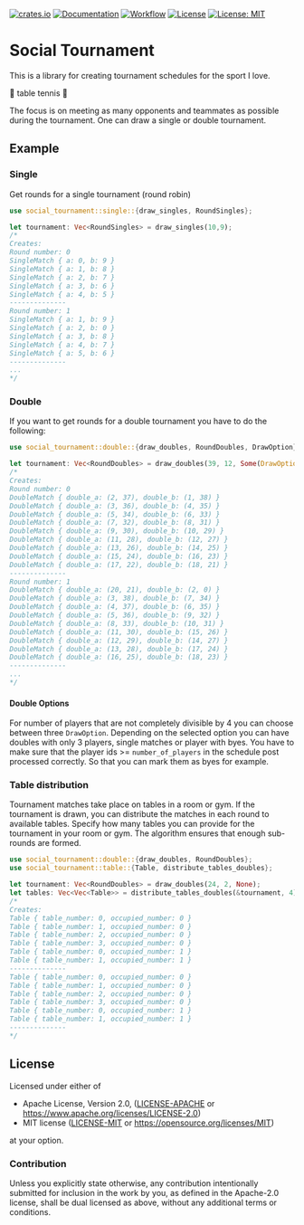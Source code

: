 [![crates.io](https://img.shields.io/crates/v/social_tournament.svg)](https://crates.io/crates/social_tournament)
[![Documentation](https://docs.rs/social_tournament/badge.svg)](https://docs.rs/social_tournament)
[![Workflow](https://github.com/flocksserver/social_tournament/workflows/Rust/badge.svg)](https://github.com/flocksserver/social_tournament/workflows/Rust/badge.svg)
[![License](https://img.shields.io/badge/License-Apache%202.0-blue.svg)](https://opensource.org/licenses/Apache-2.0)
[![License: MIT](https://img.shields.io/badge/License-MIT-yellow.svg)](https://opensource.org/licenses/MIT)


# Social Tournament

This is a library for creating tournament schedules for the sport I love.

🏓  table tennis 🏓

The focus is on meeting as many opponents and teammates as possible during the tournament. One can draw a single or double tournament.

## Example

### Single
Get rounds for a single tournament (round robin)
```rust
use social_tournament::single::{draw_singles, RoundSingles};

let tournament: Vec<RoundSingles> = draw_singles(10,9);
/*
Creates:
Round number: 0
SingleMatch { a: 0, b: 9 }
SingleMatch { a: 1, b: 8 }
SingleMatch { a: 2, b: 7 }
SingleMatch { a: 3, b: 6 }
SingleMatch { a: 4, b: 5 }
--------------
Round number: 1
SingleMatch { a: 1, b: 9 }
SingleMatch { a: 2, b: 0 }
SingleMatch { a: 3, b: 8 }
SingleMatch { a: 4, b: 7 }
SingleMatch { a: 5, b: 6 }
--------------
...
*/ 
```

### Double
If you want to get rounds for a double tournament you have to do the following:
```rust
use social_tournament::double::{draw_doubles, RoundDoubles, DrawOption};

let tournament: Vec<RoundDoubles> = draw_doubles(39, 12, Some(DrawOption::ForceDoubleOnly));
/*
Creates:
Round number: 0
DoubleMatch { double_a: (2, 37), double_b: (1, 38) }
DoubleMatch { double_a: (3, 36), double_b: (4, 35) }
DoubleMatch { double_a: (5, 34), double_b: (6, 33) }
DoubleMatch { double_a: (7, 32), double_b: (8, 31) }
DoubleMatch { double_a: (9, 30), double_b: (10, 29) }
DoubleMatch { double_a: (11, 28), double_b: (12, 27) }
DoubleMatch { double_a: (13, 26), double_b: (14, 25) }
DoubleMatch { double_a: (15, 24), double_b: (16, 23) }
DoubleMatch { double_a: (17, 22), double_b: (18, 21) }
--------------
Round number: 1
DoubleMatch { double_a: (20, 21), double_b: (2, 0) }
DoubleMatch { double_a: (3, 38), double_b: (7, 34) }
DoubleMatch { double_a: (4, 37), double_b: (6, 35) }
DoubleMatch { double_a: (5, 36), double_b: (9, 32) }
DoubleMatch { double_a: (8, 33), double_b: (10, 31) }
DoubleMatch { double_a: (11, 30), double_b: (15, 26) }
DoubleMatch { double_a: (12, 29), double_b: (14, 27) }
DoubleMatch { double_a: (13, 28), double_b: (17, 24) }
DoubleMatch { double_a: (16, 25), double_b: (18, 23) }
--------------
...
*/
```

#### Double Options
For number of players that are not completely divisible by 4 you can choose between three `DrawOption`.
Depending on the selected option you can have doubles with only 3 players, single matches or player with byes. You have to make sure that the player ids >= `number_of_players` in the schedule post processed correctly. So that you can mark them as byes for example.

### Table distribution
Tournament matches take place on tables in a room or gym. If the tournament is drawn, you can distribute the
matches in each round to available tables. Specify how many tables you can provide for the tournament in your room or gym. 
The algorithm ensures that enough sub-rounds are formed.
```rust
use social_tournament::double::{draw_doubles, RoundDoubles};
use social_tournament::table::{Table, distribute_tables_doubles};

let tournament: Vec<RoundDoubles> = draw_doubles(24, 2, None);
let tables: Vec<Vec<Table>> = distribute_tables_doubles(&tournament, 4);
/*
Creates:
Table { table_number: 0, occupied_number: 0 }
Table { table_number: 1, occupied_number: 0 }
Table { table_number: 2, occupied_number: 0 }
Table { table_number: 3, occupied_number: 0 }
Table { table_number: 0, occupied_number: 1 }
Table { table_number: 1, occupied_number: 1 }
--------------
Table { table_number: 0, occupied_number: 0 }
Table { table_number: 1, occupied_number: 0 }
Table { table_number: 2, occupied_number: 0 }
Table { table_number: 3, occupied_number: 0 }
Table { table_number: 0, occupied_number: 1 }
Table { table_number: 1, occupied_number: 1 }
--------------
*/
```


## License

Licensed under either of

* Apache License, Version 2.0, ([LICENSE-APACHE](LICENSE-APACHE) or https://www.apache.org/licenses/LICENSE-2.0)
* MIT license ([LICENSE-MIT](LICENSE-MIT) or https://opensource.org/licenses/MIT)

at your option.

### Contribution

Unless you explicitly state otherwise, any contribution intentionally
submitted for inclusion in the work by you, as defined in the Apache-2.0
license, shall be dual licensed as above, without any additional terms or
conditions.